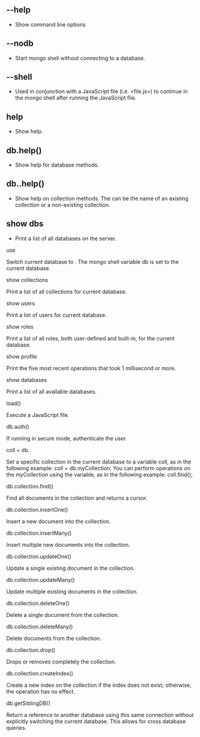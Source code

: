 ## --help

* Show command line options

## --nodb

* Start mongo shell without connecting to a database.

## --shell

* Used in conjunction with a JavaScript file (i.e. <file.js>) to continue in the mongo shell after running the JavaScript file.

## help

* Show help.

## db.help()

* Show help for database methods.

## db.<collection>.help()
  
* Show help on collection methods. The <collection> can be the name of an existing collection or a non-existing collection.

## show dbs
  
* Print a list of all databases on the server.

use <db>
  
  
Switch current database to <db>. The mongo shell variable db is set to the current database.

show collections
  
  
Print a list of all collections for current database.

show users
  
  
Print a list of users for current database.

show roles
  
  
Print a list of all roles, both user-defined and built-in, for the current database.

show profile
  
  
Print the five most recent operations that took 1 millisecond or more.

show databases
  
  
Print a list of all available databases.

load()
  
  
Execute a JavaScript file.

db.auth()
  
  
If running in secure mode, authenticate the user.

coll = db.<collection>
  
  
Set a specific collection in the current database to a variable coll, as in the following example:
coll = db.myCollection;
You can perform operations on the myCollection using the variable, as in the following example:
coll.find();

db.collection.find()
  
  
Find all documents in the collection and returns a cursor.

db.collection.insertOne()
  
  
Insert a new document into the collection.

db.collection.insertMany()
  
  
Insert multiple new documents into the collection.

db.collection.updateOne()
  
  
Update a single existing document in the collection.

db.collection.updateMany()
  
  
Update multiple existing documents in the collection.

db.collection.deleteOne()
  
  
Delete a single document from the collection.

db.collection.deleteMany()
  
  
Delete documents from the collection.

db.collection.drop()
  
  
Drops or removes completely the collection.

db.collection.createIndex()
  
  
Create a new index on the collection if the index does not exist; otherwise, the operation has no effect.

db.getSiblingDB()
  
  
Return a reference to another database using this same connection without explicitly switching the current database. This allows for cross database queries.
